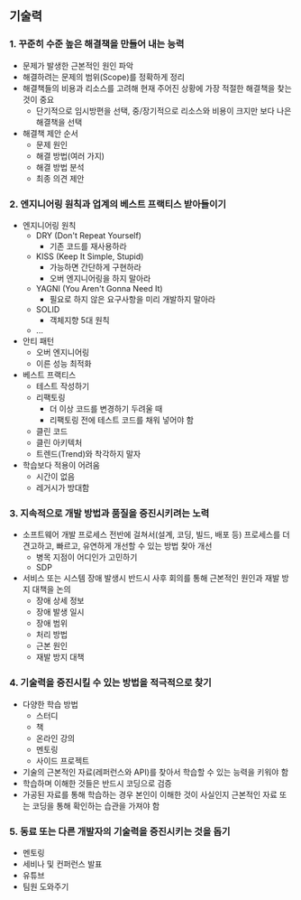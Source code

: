 ## 기술력

### 1. 꾸준히 수준 높은 해결책을 만들어 내는 능력

* 문제가 발생한 근본적인 원인 파악
* 해결하려는 문제의 범위(Scope)를 정확하게 정리
* 해결책들의 비용과 리소스를 고려해 현재 주어진 상황에 가장 적절한 해결책을 찾는 것이 중요
  * 단기적으로 임시방편을 선택, 중/장기적으로 리소스와 비용이 크지만 보다 나은 해결책을 선택
* 해결책 제안 순서
    * 문제 원인
    * 해결 방법(여러 가지)
    * 해결 방법 분석
    * 최종 의견 제안

### 2. 엔지니어링 원칙과 업계의 베스트 프랙티스 받아들이기

* 엔지니어링 원칙
  * DRY (Don't Repeat Yourself)
    * 기존 코드를 재사용하라
  * KISS (Keep It Simple, Stupid)
    * 가능하면 간단하게 구현하라
    * 오버 엔지니어링을 하지 말아라
  * YAGNI (You Aren't Gonna Need It)
    * 필요로 하지 않은 요구사항을 미리 개발하지 말아라
  * SOLID
    * 객체지향 5대 원칙
  * ...
* 안티 패턴
  * 오버 엔지니어링
  * 이른 성능 최적화
* 베스트 프랙티스
  * 테스트 작성하기
  * 리팩토링
    * 더 이상 코드를 변경하기 두려울 때
    * 리팩토링 전에 테스트 코드를 채워 넣어야 함
  * 클린 코드
  * 클린 아키텍처
  * 트렌드(Trend)와 착각하지 말자
* 학습보다 적용이 어려움
  * 시간이 없음
  * 레거시가 방대함

### 3. 지속적으로 개발 방법과 품질을 증진시키려는 노력

* 소프트웨어 개발 프로세스 전반에 걸쳐서(설계, 코딩, 빌드, 배포 등) 프로세스를 더 견고하고, 빠르고, 유연하게 개선할 수 있는 방법 찾아 개선
  * 병목 지점이 어디인가 고민하기
  * SDP
* 서비스 또는 시스템 장애 발생시 반드시 사후 회의를 통해 근본적인 원인과 재발 방지 대책을 논의
  * 장애 상세 정보
  * 장애 발생 일시
  * 장애 범위
  * 처리 방법
  * 근본 원인
  * 재발 방지 대책

### 4. 기술력을 증진시킬 수 있는 방법을 적극적으로 찾기

* 다양한 학습 방법
  * 스터디
  * 책
  * 온라인 강의
  * 멘토링
  * 사이드 프로젝트
* 기술의 근본적인 자료(레퍼런스와 API)를 찾아서 학습할 수 있는 능력을 키워야 함
* 학습하며 이해한 것들은 반드시 코딩으로 검증
* 가공된 자료를 통해 학습하는 경우 본인이 이해한 것이 사실인지 근본적인 자료 또는 코딩을 통해 확인하는 습관을 가져야 함

### 5. 동료 또는 다른 개발자의 기술력을 증진시키는 것을 돕기

* 멘토링
* 세비나 및 컨퍼런스 발표
* 유튜브
* 팀원 도와주기

